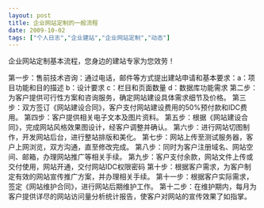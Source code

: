 ```yaml
---
layout: post
title: 企业网站定制的一般流程		
date: 2009-10-02
tags: ["个人日志","企业建站","企业网站定制","动态"]
---
```


企业网站定制基本流程，您身边的建站专家为您效劳！

第一步：售前技术咨询：通过电话，邮件等方式提出建站申请和基本要求：a：项目功能和目的描述 b：设计要求 c：栏目和页面数量 d：数据库功能需求
第二步：为客户提供可行性方案和咨询服务，确定网站建设具体需求细节及价格。
第三步：双方签订《网站建设合同》，客户支付网站建设费用的50%预付款和IDC费用。
第四步：客户提供相关电子文本及图片资料。
第五步：根据《网站建设合同》，完成网站风格效果图设计，经客户调整并确认。
第六步：进行网站切图制作，开发网站后台，进行整站排版和美化。
第七步：网站上传至测试服务器，客户上网浏览，双方沟通，直至修改完成。
第八步：同时为客户注册域名、网站空间、邮箱，办理网站推广等相关手续。
第九步：客户支付余款，网站文件上传或交付使用，网站开通，交付网站IDC权限密码
第十步：根据客户需求，为客户制定有效的网站宣传推广方案，并办理相关手续。
第十一步：根据客户实际需求，签定《网站维护合同》，进行网站后期维护工作。
第十二步：在维护期内，每月为客户提供详尽的网站访问量分析统计报告，使客户对网站的宣传效果了如指掌。<a href="download.asp?id=3" target="_blank"></a>		